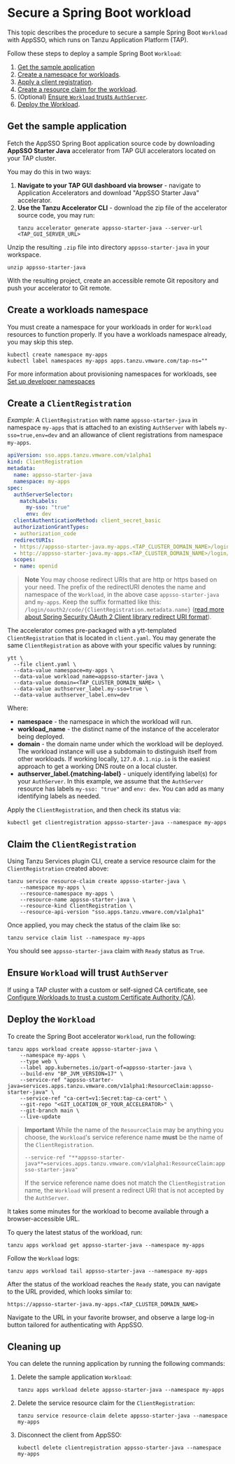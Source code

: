 # Secure a Spring Boot workload

This topic describes the procedure to secure a sample Spring Boot `Workload` with AppSSO, which runs on Tanzu Application Platform (TAP). 

Follow these steps to deploy a sample Spring Boot `Workload`:

1. [Get the sample application](#sample-app)
1. [Create a namespace for workloads](#create-namespace).
1. [Apply a client registration](#clientregistration).
1. [Create a resource claim for the workload](#resource-claim).
1. (Optional) [Ensure `Workload` trusts `AuthServer`](#trust-authserver).
1. [Deploy the Workload](#deploy-workload).

## <a id='sample-app'></a> Get the sample application

Fetch the AppSSO Spring Boot application source code by downloading **AppSSO Starter Java** accelerator from 
TAP GUI accelerators located on your TAP cluster.

You may do this in two ways:

1. **Navigate to your TAP GUI dashboard via browser** - navigate to Application Accelerators and download "AppSSO Starter Java" accelerator.
2. **Use the Tanzu Accelerator CLI** - download the zip file of the accelerator source code, you may run:
   ```shell
   tanzu accelerator generate appsso-starter-java --server-url <TAP_GUI_SERVER_URL>
   ```
   
Unzip the resulting `.zip` file into directory `appsso-starter-java` in your workspace.

```shell
unzip appsso-starter-java
```

With the resulting project, create an accessible remote Git repository and push your accelerator to Git remote.

## <a id='create-namespace'></a> Create a workloads namespace

You must create a namespace for your workloads in order for `Workload` resources to function properly. If you have a
workloads namespace already, you may skip this step.

```shell
kubectl create namespace my-apps
kubectl label namespaces my-apps apps.tanzu.vmware.com/tap-ns=""
```

For more information about provisioning namespaces for workloads, see [Set up developer namespaces](../../set-up-namespaces.hbs.md)

## <a id='clientregistration'></a> Create a `ClientRegistration`

_Example_: A `ClientRegistration` with name `appsso-starter-java` in namespace `my-apps` that is attached to an existing `AuthServer` with
labels `my-sso=true,env=dev` and an allowance of client registrations from namespace `my-apps`.

```yaml
apiVersion: sso.apps.tanzu.vmware.com/v1alpha1
kind: ClientRegistration
metadata:
  name: appsso-starter-java
  namespace: my-apps
spec:
  authServerSelector:
    matchLabels:
      my-sso: "true"
      env: dev
  clientAuthenticationMethod: client_secret_basic
  authorizationGrantTypes:
  - authorization_code
  redirectURIs:
  - https://appsso-starter-java.my-apps.<TAP_CLUSTER_DOMAIN_NAME>/login/oauth2/code/appsso-starter-java
  - http://appsso-starter-java.my-apps.<TAP_CLUSTER_DOMAIN_NAME>/login/oauth2/code/appsso-starter-java
  scopes:
  - name: openid
```

> **Note** You may choose redirect URIs that are http or https based on your need.
> The prefix of the redirectURI denotes the name and namespace of the `Workload`, in the above case
> `appsso-starter-java` and `my-apps`. Keep the suffix formatted like this: `/login/oauth2/code/{ClientRegistration.metadata.name}`
> ([read more about Spring Security OAuth 2 Client library redirect URI format](./workloads-and-appsso.hbs.md#redirect-uris)).

The accelerator comes pre-packaged with a ytt-templated `ClientRegistration` that is located in `client.yaml`. You
may generate the same `ClientRegistration` as above with your specific values by running:

```shell
ytt \
  --file client.yaml \
  --data-value namespace=my-apps \
  --data-value workload_name=appsso-starter-java \
  --data-value domain=<TAP_CLUSTER_DOMAIN_NAME> \
  --data-value authserver_label.my-sso=true \
  --data-value authserver_label.env=dev
```

Where:

- **namespace** - the namespace in which the workload will run.
- **workload_name** - the distinct name of the instance of the accelerator being deployed.
- **domain** - the domain name under which the workload will be deployed. The workload instance will use a subdomain to
  distinguish itself from other workloads. If working locally, `127.0.0.1.nip.io` is the easiest approach to get a
  working DNS route on a local cluster.
- **authserver_label.{matching-label}** - uniquely identifying label(s) for your `AuthServer`. In this example, we assume that
  the `AuthServer` resource has labels `my-sso: "true"` and `env: dev`. You can add as many identifying labels as needed.

Apply the `ClientRegistration`, and then check its status via:

```shell
kubectl get clientregistration appsso-starter-java --namespace my-apps
```

## <a id="resource-claim"></a> Claim the `ClientRegistration`

Using Tanzu Services plugin CLI, create a service resource claim for the `ClientRegistration` created above:

```shell
tanzu service resource-claim create appsso-starter-java \
    --namespace my-apps \
    --resource-namespace my-apps \
    --resource-name appsso-starter-java \
    --resource-kind ClientRegistration \
    --resource-api-version "sso.apps.tanzu.vmware.com/v1alpha1"
```

Once applied, you may check the status of the claim like so:

```shell
tanzu service claim list --namespace my-apps
```

You should see `appsso-starter-java` claim with `Ready` status as `True`.

## <a id="trust-authserver"></a> Ensure `Workload` will trust `AuthServer`

If using a TAP cluster with a custom or self-signed CA certificate, 
see [Configure Workloads to trust a custom Certificate Authority (CA)](../service-operators/workload-trust-custom-ca.hbs.md).

## <a id="deploy-workload"></a> Deploy the `Workload`

To create the Spring Boot accelerator `Workload`, run the following:

```shell
tanzu apps workload create appsso-starter-java \
    --namespace my-apps \
    --type web \
    --label app.kubernetes.io/part-of=appsso-starter-java \
    --build-env "BP_JVM_VERSION=17" \
    --service-ref "appsso-starter-java=services.apps.tanzu.vmware.com/v1alpha1:ResourceClaim:appsso-starter-java" \
    --service-ref "ca-cert=v1:Secret:tap-ca-cert" \
    --git-repo "<GIT_LOCATION_OF_YOUR_ACCELERATOR>" \
    --git-branch main \
    --live-update
```

> **Important** While the name of the `ResourceClaim` may be anything you choose, the `Workload`'s service reference name
> **must** be the name of the `ClientRegistration`.
> 
> `--service-ref "**appsso-starter-java**=services.apps.tanzu.vmware.com/v1alpha1:ResourceClaim:appsso-starter-java"`
>
> If the service reference name does not match the `ClientRegistration` name, the `Workload` will present a redirect URI
> that is not accepted by the `AuthServer`.

It takes some minutes for the workload to become available through a browser-accessible URL.

To query the latest status of the workload, run:

```shell
tanzu apps workload get appsso-starter-java --namespace my-apps
```

Follow the `Workload` logs:

```shell
tanzu apps workload tail appsso-starter-java --namespace my-apps
```

After the status of the workload reaches the `Ready` state, you can navigate to the URL provided, which looks similar to:

```text
https://appsso-starter-java.my-apps.<TAP_CLUSTER_DOMAIN_NAME>
```

Navigate to the URL in your favorite browser, and observe a large log-in button tailored for authenticating with AppSSO.

## Cleaning up

You can delete the running application by running the following commands:

1. Delete the sample application `Workload`:

    ```shell
    tanzu apps workload delete appsso-starter-java --namespace my-apps
    ```

1. Delete the service resource claim for the `ClientRegistration`:

    ```shell
    tanzu service resource-claim delete appsso-starter-java --namespace my-apps
    ```

1. Disconnect the client from AppSSO:

    ```shell
    kubectl delete clientregistration appsso-starter-java --namespace my-apps
    ```
